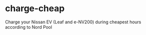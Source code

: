 # charge-cheap
Charge your Nissan EV (Leaf and e-NV200) during cheapest hours according to Nord Pool
